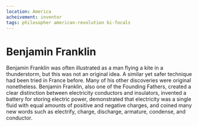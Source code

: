 ```yaml
---
location: America
acheivement: inventor
tags: philosopher american-revolution bi-focals
---
```


# Benjamin Franklin

Benjamin Franklin was often illustrated as a man flying a kite in a thunderstorm, but this was not an original idea. A similar yet safer technique had been tried in France before. Many of his other discoveries were original nonetheless. Benjamin Franklin, also one of the Founding Fathers, created a clear distinction between electricity conductors and insulators, invented a battery for storing electric power, demonstrated that electricity was a single fluid with equal amounts of positive and negative charges, and coined many new words such as electrify, charge, discharge, armature, condense, and conductor.
